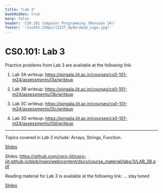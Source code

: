 ```yaml
---
title: "Lab 3"
bookHidden: true
marp: false
header: 'CS0.101 Computer Programming (Monsoon 24)'
footer: '![width:150px](IIIT_Hyderabad_Logo.jpg)'
---
```


# CS0.101: Lab 3


Practice problems from Lab 3 are available at the following link:
    
1. Lab 3A writeup: https://pingala.iiit.ac.in/courses/cs0-101-m24/assessments/l3a/writeup

2. Lab 3B writeup: https://pingala.iiit.ac.in/courses/cs0-101-m24/assessments/l3b/writeup
   
3. Lab 3C writeup: https://pingala.iiit.ac.in/courses/cs0-101-m24/assessments/l3c/writeup
   
4. Lab 3D writeup: https://pingala.iiit.ac.in/courses/cs0-101-m24/assessments/l3d/writeup

--- 
Topics covered in Lab 3 include: Arrays, Strings, Function.

[Slides](https://github.com/cpro-iiit/cpro-iiit.github.io/blob/main/web/content/docs/course_material/labs/3/LAB_3B.pdf)

Slides: https://github.com/cpro-iiit/cpro-iiit.github.io/blob/main/web/content/docs/course_material/labs/3/LAB_3B.pdf


Reading material for Lab 3 is available at the following link: 
    ... stay tuned

[Slides]( 
https://github.com/cpro-iiit/cpro-iiit.github.io/blob/main/web/content/docs/course_material/labs/3/LAB_3B.pptx) 



